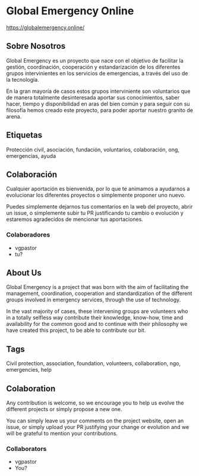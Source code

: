 # Global Emergency Online
https://globalemergency.online/
## Sobre Nosotros
Global Emergency es un proyecto que nace con el objetivo de facilitar la gestión, coordinación, cooperación y estandarización de los diferentes grupos intervinientes en los servicios de emergencias, a través del uso de la tecnología.

En la gran mayoría de casos estos grupos interviniente son voluntarios que de manera totalmente desinteresada aportar sus conocimientos, saber hacer, tiempo y disponibilidad en aras del bien común y para seguir con su filosofía hemos creado este proyecto, para poder aportar nuestro granito de arena.

## Etiquetas
Protección civil, asociación, fundación, voluntarios, colaboración, ong, emergencias, ayuda

## Colaboración

Cualquier aportación es bienvenida, por lo que te animamos a ayudarnos a evolucionar los diferentes proyectos o simplemente proponer uno nuevo.

Puedes simplemente dejarnos tus comentarios en la web del proyecto, abrir un issue, o simplemente subir tu PR justificando tu cambio o evolución y estaremos agradecidos de mencionar tus aportaciones.

### Colaboradores
- vgpastor
- tu?

## About Us

Global Emergency is a project that was born with the aim of facilitating the management, coordination, cooperation and standardization of the different groups involved in emergency services, through the use of technology.

In the vast majority of cases, these intervening groups are volunteers who in a totally selfless way contribute their knowledge, know-how, time and availability for the common good and to continue with their philosophy we have created this project, to be able to contribute our bit.

## Tags
Civil protection, association, foundation, volunteers, collaboration, ngo, emergencies, help

## Colaboration
Any contribution is welcome, so we encourage you to help us evolve the different projects or simply propose a new one.

You can simply leave us your comments on the project website, open an issue, or simply upload your PR justifying your change or evolution and we will be grateful to mention your contributions.

### Collaborators
- vgpastor
- You?
